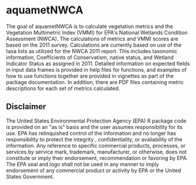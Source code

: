<!-- README.md is generated from README.Rmd. Please edit that file -->
aquametNWCA
===========

The goal of aquametNWCA is to calculate vegetation metrics and the Vegetation Multimetric Index (VMMI) for EPA's National Wetlands Condition Assessment (NWCA). The calculations of metrics and VMMI scores are based on the 2011 survey. Calculations are currently based on use of the taxa lists as utilized for the NWCA 2011 report. This includes taxonomic information, Coefficients of Conservatism, native status, and Wetland Indicator Status as assigned in 2011. Detailed information on expected fields in input data frames is provided in help files for functions, and examples of how to use functions together are provided in vignettes as part of the package documentation. In addition, there are PDF files containing metric descriptions for each set of metrics calculated.

Disclaimer
----------

The United States Environmental Protection Agency (EPA) R package code is provided on an "as is" basis and the user assumes responsibility for its use. EPA has relinquished control of the information and no longer has responsibility to protect the integrity , confidentiality, or availability of the information. Any reference to specific commercial products, processes, or services by service mark, trademark, manufacturer, or otherwise, does not constitute or imply their endorsement, recommendation or favoring by EPA. The EPA seal and logo shall not be used in any manner to imply endorsement of any commercial product or activity by EPA or the United States Government.
